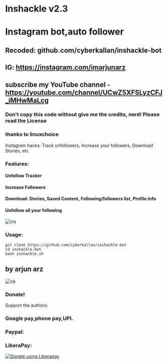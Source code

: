# Inshackle v2.3
# Instagram bot,auto follower
## Recoded: github.com/cyberkallan/inshackle-bot
## IG: https://instagram.com/imarjunarz
## subscribe my YouTube channel - https://youtube.com/channel/UCwZ5XFSLyzCFJ_iMHwMaLcg
### Don't copy this code without give me the credits, nerd! Please read the License 
### thanks to linuxchoice
Instagram hacks: Track unfollowers, Increase your followers, Download Stories, etc

### Features:
#### Unfollow Tracker
#### Increase Followers
#### Download: Stories, Saved Content, Following/followers list, Profile Info
#### Unfollow all your following

![ins](https://user-images.githubusercontent.com/56509491/66778205-b18ad580-eee8-11e9-8904-2c536b1a365d.JPG)

### Usage:
```
git clone https://github.com/cyberkallan/inshackle-bot
cd inshackle-bot
bash inshackle.sh
```

## by arjun arz

![cb](https://user-images.githubusercontent.com/56509491/66774387-15100580-eedf-11e9-84ff-c0f396016bd5.jpg)

### Donate!
Support the authors:
### Google pay,phone pay,UPI.

<script src="" data-payment_button_id="pl_H41rVjjYBeCZzj" async> </script>

### Paypal:


### LiberaPay:
<noscript><a href="https://liberapay.com/thelinuxchoice/donate"><img alt="Donate using Liberapay" src="https://liberapay.com/assets/widgets/donate.svg"></a></noscript>
